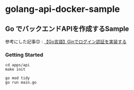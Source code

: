 # golang-api-docker-sample

## Go でバックエンドAPIを作成するSample
参考にした記事😊 : [【Go言語】Ginでログイン認証を実装する](https://qiita.com/fujifuji1414/items/b95d3f0d5f79d77360cb)

### Getting Started
```
cd apps/api
make init
```

```
go mod tidy
go run main.go
```
